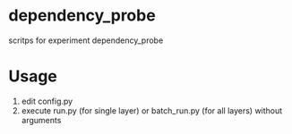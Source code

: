 # dependency_probe
scritps for experiment dependency_probe

# Usage
1. edit config.py
2. execute run.py (for single layer) or batch_run.py (for all layers) without arguments